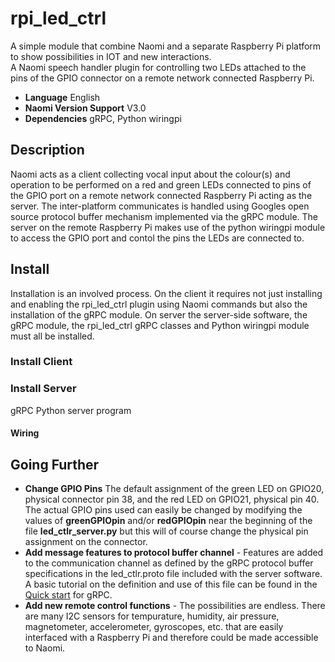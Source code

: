 # rpi_led_ctrl
A simple module that combine Naomi and a separate Raspberry Pi platform to show possibilities in IOT and new interactions.  
A Naomi speech handler plugin for controlling two LEDs attached to the pins of the GPIO connector on a remote network connected Raspberry Pi.
- **Language** English
- **Naomi Version Support** V3.0
- **Dependencies** gRPC, Python wiringpi
## Description
Naomi acts as a client collecting vocal input about the colour(s) and operation to be performed on a red and green LEDs connected to pins of the GPIO port on a remote network connected Raspberry Pi acting as the server. The inter-platform communicates is handled using Googles open source protocol buffer mechanism implemented via the gRPC module. The server on the remote Raspberry Pi makes use of the python wiringpi module to access the GPIO port and contol the pins the LEDs are connected to.
## Install
Installation is an involved process. On the client it requires not just installing and enabling the rpi_led_ctrl plugin using Naomi commands but also the installation of the gRPC module. On server the server-side software, the gRPC module, the rpi_led_ctrl gRPC classes  and Python wiringpi module must all be installed.
### Install Client

### Install Server
gRPC
Python server program
#### Wiring

## Going Further
- **Change GPIO Pins** The default assignment of the green LED on GPIO20, physical connector pin 38, and the red LED on GPIO21, physical pin 40. 
The actual GPIO pins used can easily be changed by modifying the values of **greenGPIOpin** and/or **redGPIOpin**
near the beginning of the file **led_ctlr_server.py** but this will of course change the physical pin assignment on the connector.
- **Add message features to protocol buffer channel** - Features are added to the communication channel as defined  by the gRPC protocol buffer specifications in the led_ctlr.proto file included with the server software. A basic tutorial on the definition and use of this file can be found in the [Quick start](https://grpc.io/docs/languages/python/quickstart/) for gRPC.
- **Add new remote control functions** - The possibilities are endless. There are many I2C sensors for tempurature, humidity, air pressure, magnetometer, accelerometer, gyroscopes, etc. that are easily interfaced with a Raspberry Pi and therefore could be made accessible to Naomi.

